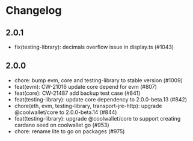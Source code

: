 # Changelog

## 2.0.1
- fix(testing-library): decimals overflow issue in display.ts (#1043)


## 2.0.0
- chore: bump evm, core and testing-library to stable version (#1009)
- feat(evm): CW-21016 update core depend for evm (#807)
- feat(core): CW-21487 add backup test case (#841)
- feat(testing-library): update core dependency to 2.0.0-beta.13 (#842)
- chore(eth, evm, testing-library, transport-jre-http): upgrade @coolwallet/core to 2.0.0-beta.14 (#844)
- feat(testing-library): upgrade @coolwallet/core to support creating cardano seed on coolwallet go (#953)
- chore: rename lite to go on packages (#975)
